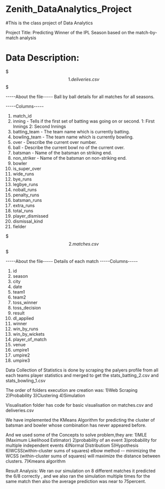 # Zenith_DataAnalytics_Project
#This is the class project of Data Analytics

Project Title: Predicting Winner of the IPL Season based on the match-by-match analysis

# Data Description:

$$$ 1. deliveries.csv $$$

-----About the file-----
Ball by ball details for all matches for all seasons.

-----Columns-----
1. match_id
2. inning - 
Tells if the first set of batting was going on or second. 1: First Innings 2: Second Innings 
3. batting_team - 
The team name which is currently batting.
4. bowling_team -
The team name which is currently bowling.
5. over -
Describe the current over number.
6. ball -
Describe the current bowl no of the current over.
7. batsman -
Name of the batsman on striking end.
8. non_striker -
Name of the batsman on non-striking end.
9. bowler
10. is_super_over
11. wide_runs
12. bye_runs
13. legbye_runs
14. noball_runs
15. penalty_runs
16. batsman_runs
17. extra_runs
18. total_runs
19. player_dismissed
20. dismissal_kind
21. fielder

$$$ 2. matches.csv $$$

-----About the file-----
Details of each match 
-----Columns-----
1. id
2. season
3. city
4. date
5. team1
6. team2
7. toss_winner
8. toss_decision
9. result
10. dl_applied
11. winner
12. win_by_runs
13. win_by_wickets
14. player_of_match
15. venue
16. umpire1
17. umpire2
18. umpire3

Data Collection of Statistics is done by scraping the palyers profile from all each teams player statistics and merged to get the stats_batting_2.csv and stats_bowling_1.csv

The order of folders execution are creation was:
    1)Web Scraping
    2)Probability
    3)Clustering 
    4)Simulation

Visualisation folder has code for basic visualisation on matches.csv and deliveries.csv


We have implemented the KMeans Algorithm for predicting the cluster of batsman and bowler whose combination has never appeared before.

And we used some of the Concepts to solve problem,they are:
    1)MLE (Maximum Likelihood Estimator)
    2)probability of an event
    3)probability for multiple independent events
    4)Normal Distributiom
    5)Hypothesis
    6)WCSS(within-cluster sums of squares) elbow method  -- minimizing the WCSS (within-cluster sums of squares) will maximize the    distance between clusters.
    7)Kmeans algorithm
    
Result Analysis:
    We ran our simulation on 8 different matches it predicted the 6/8 correctly , and we also ran the simulation multiple times for the same match then also the average prediction was near to 75percent.
    
